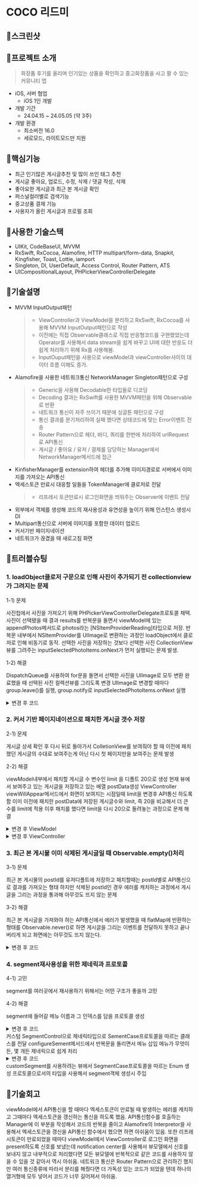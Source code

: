 # COCO 리드미

## 💄스크린샷

## 💄프로젝트 소개
> 화장품 후기를 올리며 인기있는 상품을 확인하고 중고화장품을 사고 팔 수 있는 커뮤니티 앱
- iOS, 서버 협업
    - iOS 1인 개발
- 개발 기간
    - 24.04.15 ~ 24.05.05 (약 3주)
- 개발 환경
    - 최소버전 16.0
    - 세로모드, 라이트모드만 지원
 
## 💄핵심기능
- 최근 인기많은 게시글추천 및 많이 쓰인 태그 추천
- 게시글 좋아요, 업로드, 수정, 삭제 / 댓글 작성, 삭제
- 좋아요한 게시글과 최근 본 게시글 확인
- 퍼스널컬러별로 검색기능
- 중고상품 결제 기능
- 사용자가 올린 게시글과 프로필 조회

## 💄사용한 기술스택
- UIKit, CodeBaseUI, MVVM
- RxSwift, RxCocoa, Alamofire, HTTP multipart/form-data, Snapkit, Kingfisher, Toast, Lottie, iamport
- Singleton, DI, UserDefault, Access Control, Router Pattern, ATS
- UICompositionalLayout, PHPickerViewControllerDelegate

## 💄기술설명
- MVVM InputOutput패턴
  > - ViewController과 ViewModel을 분리하고 RxSwift, RxCocoa를 사용해 MVVM InputOutput패턴으로 작성
  > - 이전에는 직접 Observable클래스로 직접 반응형코드를 구현했었는데 Operator를 사용해서 data stream을 쉽게 바꾸고 UI에 대한 반응도 더 쉽게 처리하기 위해 Rx를 사용해봄.
  > - InputOuput패턴을 사용으로 viewModel과 viewController사이의 데이터 흐름 이해도 증가.
- Alamofire을 사용한 네트워크통신 NetworkManager Singleton패턴으로 구성
  > - Generic을 사용해 Decodable한 타입들로 디코딩                                                
  > - Decoding 결과는 RxSwift를 사용한 MVVM패턴을 위해 Observable로 반환
  > - 네트워크 통신이 자주 쓰이기 때문에 싱글톤 패턴으로 구성
  > - 통신 결과를 분기처리하여 실패 했다면 상태코드에 맞는 Error이벤트 전송
  > - Router Pattern으로 헤더, 바디, 쿼리를 한번에 처리하여 urlRequest로 API통신
  > - 게시글 / 좋아요 / 유저 / 결제를 담당하는 Manager에서 NetworkManager메서드에 접근
- KinfisherManager를 extension하여 헤더를 추가해 이미지경로로 서버에서 이미지를 가져오는 API통신
- 엑세스토큰 만료시 대응할 일들을 TokenManager에 클로저로 전달
  > - 리프레시 토큰만료시 로그인화면을 띄워주는 Observer에 이벤트 전달
- 외부에서 객체를 생성해 코드의 재사용성과 유연성을 높이기 위해 인스턴스 생성시 DI
- Multipart통신으로 서버에 이미지를 포함한 데이터 업로드
- 커서기반 페이지네이션
- 네트워크가 끊겼을 때 새로고침 화면


## 💄트러블슈팅
### 1. loadObject클로저 구문으로 인해 사진이 추가되기 전 collectionview가 그려지는 문제

1-1) 문제



사진첩에서 사진을 가져오기 위해 PHPickerViewControllerDelegate프로토콜 채택.
사진이 선택됐을 때 결과 results를 반복문을 돌면서 viewModel에 있는 appendPhotos메서드로 photos라는 [NSItemProviderReading]타입으로 저장.
반복문 내부에서 NSItemProvider를 UIImage로 변환하는 과정인 loadObject에서 클로저로 인해 비동기로 동작.
선택한 사진을 저장하는 것보다 선택한 사진 CollectionView뷰를 그려주는 inputSelectedPhotoItems.onNext가 먼저 실행되는 문제 발생.

1-2) 해결



DispatchQueue를 사용하여 for문을 돌면서 선택한 사진을 UIImage로 모두 변환 완료했을 때 선택된 사진 컬렉션뷰를 그리도록 변경
UIImage로 변경할 때마다 group.leave()를 실행, group.notify로 inputSelectedPhotoItems.onNext 실행
<details>
<summary>변경 후 코드</summary>
<div markdown="1">
<img width="533" alt="%EC%8A%A4%ED%81%AC%EB%A6%B0%EC%83%B7%202024-05-23%20%EC%98%A4%EC%A0%84%209 21 02" src="https://github.com/nhyeonjeong/CosmeticCommunity/assets/102401977/6c1f506e-2b8c-4179-a469-78485c4bcf57">
</div>
</details>

### 2. 커서 기반 페이지네이션으로 패치한 게시글 갯수 저장
2-1) 문제


게시글 상세 확인 후 다시 뒤로 돌아가서 ColletionView를 보여줘야 할 때 이전에 패치했던 게시글의 수대로 보여주는게 아닌 다시 첫 페이지만을 보여주는 문제 발생

2-2) 해결



viewModel내부에서 패치할 게시글 수 변수인 limit 을 디폴트 20으로 생성
현재 뷰에서 보여주고 있는 게시글을 저장하고 있는 배열 postData생성
ViewController viewWillAppear메서드에서 화면이 보여지는 시점일때 limit을 변경후 API통신 하도록 함
이미 이전에 패치한 postData에 저장된 게시글수와 limit, 즉 20을 비교해서 더 큰 수를 limit에 적용
이후 패치를 했다면 limit을 다시 20으로 돌려놓는 과정으로 문제 해결
<details>
<summary>변경 후 ViewModel</summary>
<div markdown="1">
<img width="533" alt="%EC%8A%A4%ED%81%AC%EB%A6%B0%EC%83%B7%202024-05-23%20%EC%98%A4%EC%A0%84%209 21 02" src="https://github.com/nhyeonjeong/CosmeticCommunity/assets/102401977/9894f684-4af9-4879-8867-5f2c9d0fa8cd">
<img width="533" alt="%EC%8A%A4%ED%81%AC%EB%A6%B0%EC%83%B7%202024-05-23%20%EC%98%A4%EC%A0%84%209 21 02" src="https://github.com/nhyeonjeong/CosmeticCommunity/assets/102401977/072ec8e2-583c-4949-86eb-b2961b1749e9">
</div>
</details>
<details>
<summary>변경 후 ViewController</summary>
<div markdown="1">
<img width="533" alt="%EC%8A%A4%ED%81%AC%EB%A6%B0%EC%83%B7%202024-05-23%20%EC%98%A4%EC%A0%84%209 21 02" src="https://github.com/nhyeonjeong/CosmeticCommunity/assets/102401977/47769735-3749-45a1-8953-6af1be14803d">
</div>
</details>

### 3. 최근 본 게시물 이미 삭제된 게시글일 때 Observable.empty()처리
3-1) 문제



최근 본 게시물의 postId를 유저디폴트에 저장하고 패치할때는 postId별로 API통신으로 결과를 가져오는 형태
하지만 삭제된 postId인 경우 에러를 캐치하는 과정에서 게시글을 그리는 과정을 통과해 아무것도 뜨지 않는 문제

3-2) 해결



최근 본 게시글을 가져와야 하는 API통신에서 에러가 발생했을 때 flatMap에 반환하는 형태를 Observable<PostModel>.never()로 하면  게시글을 그리는 이벤트를 전달하지 못하고 끝나버리게 되고 화면에는 아무것도 뜨지 않는다.

<details>
<summary>변경 후 코드</summary>
    Observable<PostModel>.empty()로 바꿔주면 postModelArray에 오류난 게시글은 저장하지 않을 뿐 끝까지 통신 실행 후 게시글을 그리는 이벤트를 뷰컨에 전달
<div markdown="1">
<img width="533" alt="%EC%8A%A4%ED%81%AC%EB%A6%B0%EC%83%B7%202024-05-23%20%EC%98%A4%EC%A0%84%209 21 02" src="https://github.com/nhyeonjeong/CosmeticCommunity/assets/102401977/7634859b-095b-4f60-9145-a89cc2c37968">
<img width="533" alt="%EC%8A%A4%ED%81%AC%EB%A6%B0%EC%83%B7%202024-05-23%20%EC%98%A4%EC%A0%84%209 21 02" src="https://github.com/nhyeonjeong/CosmeticCommunity/assets/102401977/e1fafa75-abe1-4907-805e-f197f7c42adb">
</div>
</details>

### 4. segment재사용성을 위한 제네릭과 프로토콜
4-1) 고민



segment를 여러곳에서 재사용하기 위해서는 어떤 구조가 좋을까 고민

4-2) 해결



segment에 들어갈 메뉴 이름과 그 인덱스를 담을 프로토콜 생성
<details>
<summary>변경 후 코드</summary>
<div markdown="1">
<img width="545" alt="%EC%8A%A4%ED%81%AC%EB%A6%B0%EC%83%B7%202024-05-23%20%EC%98%A4%EC%A0%84%209 18 45" src="https://github.com/nhyeonjeong/CosmeticCommunity/assets/102401977/b88ab572-20ef-41e4-ac31-1bc5a0ccf378">
</div>
</details>
커스텀 SegmentControl으로 제네릭타입으로 SementCase프로토콜을 따르는 클래스를 전달
configureSement메서드에서 반복문을 돌리면서 메뉴 삽입
메뉴가 무엇이든, 몇 개든 제네릭으로 쉽게 처리
<details>
<summary>변경 후 코드</summary>
<div markdown="1">
<img width="533" alt="%EC%8A%A4%ED%81%AC%EB%A6%B0%EC%83%B7%202024-05-23%20%EC%98%A4%EC%A0%84%209 21 02" src="https://github.com/nhyeonjeong/CosmeticCommunity/assets/102401977/24128f30-8d45-4f95-81f9-db6eb67a1cb5">
<img width="563" alt="%EC%8A%A4%ED%81%AC%EB%A6%B0%EC%83%B7%202024-05-23%20%EC%98%A4%EC%A0%84%209 31 47" src="https://github.com/nhyeonjeong/CosmeticCommunity/assets/102401977/4e82d153-311a-44e4-aa91-a4f0be7b58a9">

</div>
</details>
customSegment를 사용하려는 뷰에서 SegmentCase프로토콜을 따르는 Enum 생성
프로토콜으로서의 타입을 사용해서 segment객체 생성시 주입


## 💄기술회고
viewModel에서 API통신을 할 때마다 엑세스토큰이 만료될 때 발생하는 에러를 캐치하고 그때마다 엑세스토큰을 갱신하는 통신을 하도록 했음. API통신함수를 호출하는 Manager에 이 부분을 작성해서 코드의 반복을 줄이고 Alamofire의 Interpretor을 사용해서 엑세스토큰을 갱신을 API통신 함수에서 했으면 하면 아쉬움이 있음. 
또한 리프레시토큰이 만료되었을 때마다 viewModel에서 ViewController로 로그인 화면을 present하도록 신호를 보냈는데 notification center를 사용해서 뷰모델에서 신호를 보내지 않고 내부적으로 처리했다면 모든 뷰모델에 반복적으로 같은 코드를 사용하지 않을 수 있을 것 같아서 역시 아쉬움.
네트워크 통신은 Router Pattern으로 관리하긴 했지만 여러 통신종류에 따라서 분리를 해줬다면 더 가독성 있는 코드가 되었을 텐데 하나의 열거형에 모두 넣어서 코드가 너무 길어져서 아쉬움.






